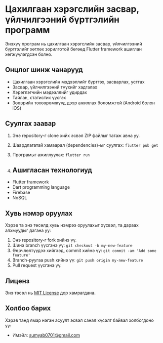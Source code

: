 # Цахилгаан хэрэгслийн засвар, үйлчилгээний бүртгэлийн программ

Энэхүү програм нь цахилгаан хэрэгслийн засвар, үйлчилгээний бүртгэлийг хөтлөх зорилготой бөгөөд Flutter framework ашиглан хөгжүүлэгдсэн болно.

## Онцлог шинж чанарууд

- Цахилгаан хэрэгслийн мэдээллийг бүртгэх, засварлах, устгах
- Засвар, үйлчилгээний түүхийг хадгалах
- Хэрэглэгчийн мэдээллийг удирдах
- Тайлан, статистик үүсгэх
- Зөөврийн төхөөрөмжүүд дээр ажиллах боломжтой (Android болон iOS)

## Суулгах заавар

1. Энэ repository-г clone хийх эсвэл ZIP файлыг татаж авна уу.
2. Шаардлагатай хамаарал (dependencies)-ыг суулгах:
 `flutter pub get`
3. Програмыг ажиллуулах:
`flutter run`

5. ## Ашигласан технологиуд
- Flutter framework
- Dart programming language
- Firebase
- NoSQL

## Хувь нэмэр оруулах

Хэрэв та энэ төсөлд хувь нэмрээ оруулахыг хүсвэл, та дараах алхмуудыг дагана уу:

1. Энэ repository-г fork хийнэ үү.
2. Шинэ branch үүсгэнэ үү: `git checkout -b my-new-feature`
3. Өөрчлөлтүүдээ хийгээд, commit хийнэ үү: `git commit -am 'Add some feature'`
4. Branch-руугаа push хийнэ үү: `git push origin my-new-feature`
5. Pull request үүсгэнэ үү.

## Лиценз

Энэ төсөл нь [MIT License](LICENSE) дор хамрагдана.

## Холбоо барих

Хэрэв танд ямар нэгэн асуулт эсвэл санал хүсэлт байвал холбогдоно уу:

- Имэйл: sumyab0701@gmail.com
